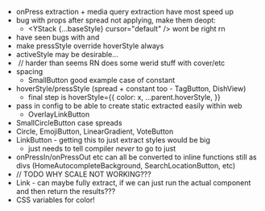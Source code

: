 - onPress extraction + media query extraction have most speed up
- bug with props after spread not applying, make them deopt:
  - <YStack {...baseStyle} cursor="default" /> wont be right rn
- have seen bugs with <Spacer flex /> and <YStack fullscreen />
- make pressStyle override hoverStyle always
- activeStyle may be desirable...
- <Image /> // harder than seems RN does some werid stuff with cover/etc
- spacing
  - SmallButton good example case of constant
- hoverStyle/pressStyle (spread + constant too - TagButton, DishView)
  - final step is hoverStyle={{ color: x, ...parent.hoverStyle, }}
- pass in config to be able to create static extracted easily within web
  - OverlayLinkButton
- SmallCircleButton case spreads
- Circle, EmojiButton, LinearGradient, VoteButton
- LinkButton - getting this to just extract styles would be big
  - just needs to tell compiler _never_ to go to just <div />
- onPressIn/onPressOut etc can all be converted to inline functions still as divs (HomeAutocompleteBackground, SearchLocationButton, etc)
- // TODO WHY SCALE NOT WORKING???
- Link - can maybe fully extract, if we can just run the actual component and then return the results???
- CSS variables for color!
